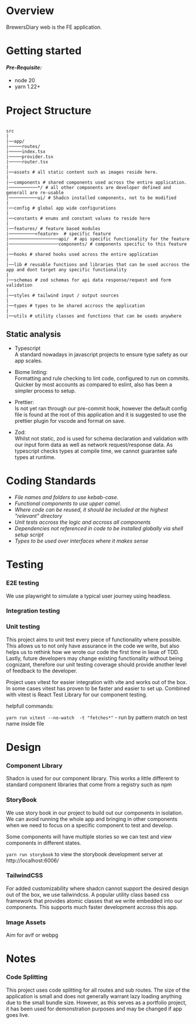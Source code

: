 # **Overview**

BrewersDiary web is the FE application.

# **Getting started**

#### _Pre-Requisite:_

- node 20
- yarn 1.22+

# **Project Structure**

```

src
│
|──app/
|─────routes/
|─────index.tsx
|─────provider.tsx
|─────router.tsx
|
|──assets # all static content such as images reside here.
|
|──components # shared components used across the entire application.
|───────────*/ # all other components are developer defined and generall are re-usable
|───────────ui/ # Shadcn installed components, not to be modified
|
|──config # global app wide configurations
|
|──constants # enums and constant values to reside here
|
|──features/ # feature based modules
|──────────<feature>  # specific feature
|───────────────────api/  # api specific functionality for the feature
|───────────────────components/ # components specific to this feature
|
|──hooks # shared hooks used across the entire application
|
|──lib # reusable functions and libraries that can be used accross the app and dont target any specific functionality
|
|──schemas # zod schemas for api data response/request and form validation
|
|──styles # tailwind input / output sources
|
|──types # types to be shared accross the application
|
|──utils # utility classes and functions that can be useds anywhere
```

## Static analysis

- Typescript\
  A standard nowadays in javascript projects to ensure type safety as our app scales.

- Biome linting:\
  Formatting and rule checking to lint code, configured to run on commits. Quicker by most accounts as compared to eslint, also has been a simpler process to setup.

- Prettier:\
  Is not yet ran through our pre-commit hook, however the default config file is found at the root of this application and it is suggested to use the prettier plugin for vscode and format on save.

- Zod:\
  Whilst not static, zod is used for schema declaration and validation with our input form data as well as network request/response data. As typescript checks types at compile time, we cannot guarantee safe types at runtime.

# **Coding Standards**

- _File names and folders to use kebab-case._
- _Functional components to use upper camel._
- _Where code can be reused, it should be included at the highest "relevant" directory_
- _Unit tests accross the logic and accross all components_
- _Dependencies not referenced in code to be installed globally via shell setup script_
- _Types to be used over interfaces where it makes sense_

# Testing

### E2E testing

We use playwright to simulate a typical user journey using headless.

### Integration testing

### Unit testing

This project aims to unit test every piece of functionality where possible. This allows us to not only have assurance in the code we write, but also helps us to rethink how we wrote our code the first time in lieue of TDD. Lastly, future developers may change existing functionality without being cognizant, therefore our unit testing coverage should provide another level of feedback to the developer.

Project uses vitest for easier integration with vite and works out of the box. In some cases vitest has proven to be faster and easier to set up. Combined with vitest is React Test Library for our component testing.

helpfull commands:

`yarn run vitest --no-watch  -t "fetches*"` - run by pattern match on test name inside file

# Design

### Component Library

Shadcn is used for our component library. This works a little different to standard component libraries that come from a registry such as npm

### StoryBook

We use story book in our project to build out our components in isolation. We can avoid running the whole app and bringing in other components when we need to focus on a specific component to test and develop.

Some components will have multiple stories so we can test and view components in different states.

`yarn run storybook` to view the storybook development server at http://localhost:6006/

### TailwindCSS

For added customizability where shadcn cannot support the desired design out of the box, we use tailwindcss. A popular utility class based css framework that provides atomic classes that we write embedded into our components. This supports much faster development accross this app.

### Image Assets

Aim for avif or webpg

# Notes

### Code Splitting

This project uses code splitting for all routes and sub routes. The size of the application is small and does not generally warrant lazy loading anything due to the small bundle size. However, as this serves as a portfolio project, it has been used for demonstration purposes and may be changed if app goes live.
